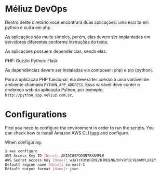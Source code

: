 # Méliuz DevOps

Dentro deste diretório você encontrará duas aplicações: uma escrita em python e outra em php.

As aplicações são muito simples, porém, elas devem ser implantadas em servidores diferentes conforme instruções do teste.

As aplicações possuem dependências, sendo elas:

PHP: Guzzle
Python: Flask

As dependências devem ser instaladas via composer (php) e pip (python).

Para a aplicação PHP funcionar, ela deverá ter acesso a uma variável de ambiente chamada `PYTHON_APP_ADDRESS`.
Essa variável deve conter o endereço web da aplicação Python, por exemplo: `http://python_app.meliuz.com.br`.

# Configurations

First you need to configure the environment in order to run the scripts. You can check how to install Amazon AWS CLI [here](http://docs.aws.amazon.com/cli/latest/userguide/cli-chap-getting-set-up.html) and configure.

When configuring:

```bash
$ aws configure
AWS Access Key ID [None]: AKIAIOSFODNN7EXAMPLE
AWS Secret Access Key [None]: wJalrXUtnFEMI/K7MDENG/bPxRfiCYEXAMPLEKEY
Default region name [None]: sa-east-1
Default output format [None]: json
```
